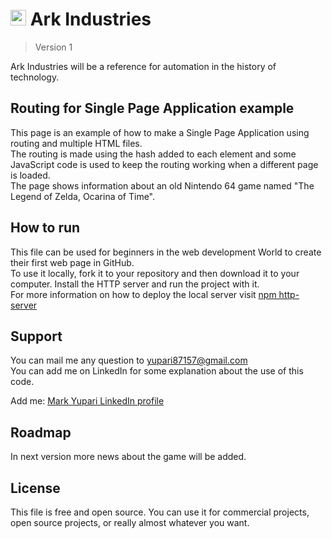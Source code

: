 <h1><img src="./src/favicon2.ico" alt="personal logo" width=25> Ark Industries</h1>

> Version 1

Ark Industries will be a reference for automation in the history of technology.

## Routing for Single Page Application example

This page is an example of how to make a Single Page Application using routing and multiple HTML files.  
The routing is made using the hash added to each element and some JavaScript code is used to keep the routing working when a different page is loaded.  
The page shows information about an old Nintendo 64 game named "The Legend of Zelda, Ocarina of Time".

## How to run

This file can be used for beginners in the web development World to create their first web page in GitHub.  
To use it locally, fork it to your repository and then download it to your computer. Install the HTTP server and run the project with it.  
For more information on how to deploy the local server visit <a href="https://www.npmjs.com/package/http-server" target="_blank">npm http-server</a>

## Support

You can mail me any question to yupari87157@gmail.com  
You can add me on LinkedIn for some explanation about the use of this code.  
<p>Add me: <a href="https://www.linkedin.com/in/markyupariruiz/" target="_blank">Mark Yupari LinkedIn profile</a></p>

## Roadmap

In next version more news about the game will be added.

## License

This file is free and open source. You can use it for commercial projects, open source projects, or really almost whatever you want.
